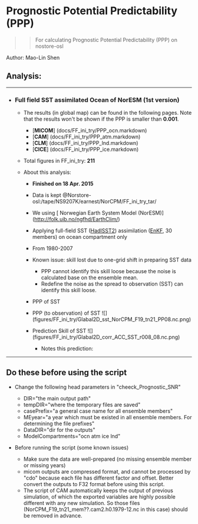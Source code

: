 
Prognostic Potential Predictability (PPP)
==========
>> For calculating Prognostic Potential Predictability (PPP) on nostore-osl 

Author: Mao-Lin Shen


## Analysis:


--------------------------------------
* ### Full field SST assimilated Ocean of NorESM (1st version)

  * The results (in global map) can be found in the following pages. Note that the results won't be shown if the PPP is smaller than __0.001__.

    * [__MICOM__] (docs/FF_ini_try/PPP_ocn.markdown)
    * [__CAM__] (docs/FF_ini_try/PPP_atm.markdown) 
    * [__CLM__] (docs/FF_ini_try/PPP_lnd.markdown)
    * [__CICE__] (docs/FF_ini_try/PPP_ice.markdown)

  * Total figures in FF_ini_try: __211__

  * About this analysis:
    * __Finished on 18 Apr. 2015__
    * Data is kept @Norstore-osl:/tape/NS9207K/earnest/NorCPM/FF_ini_try_tar/
    * We using [ Norwegian Earth System Model (NorESM)] (http://folk.uib.no/ngfhd/EarthClim/)
    * Applying full-field SST ([HadISST2](http://www.metoffice.gov.uk/hadobs/hadisst2/)) assimilation ([EnKF](http://enkf.nersc.no/), 30 members) on ocean compartment only
    * From 1980-2007
    * Known issue: skill lost due to one-grid shift in preparing SST data
      * PPP cannot identify this skill loose because the noise is calculated base on the ensemble mean. 
      * Redefine the noise as the spread to observation (SST) can identify this skill loose. 
     * PPP of SST
       
     * PPP (to observation) of SST ![] (figures/FF_ini_try/Glabal2D_sst_NorCPM_F19_tn21_PP08.nc.png)

     * Prediction Skill of SST ![] (figures/FF_ini_try/Glabal2D_corr_ACC_SST_r008_08.nc.png)
       * Notes this prediction:

------------------
## Do these before using the script ##

* Change the following head parameters in "cheeck_Prognostic_SNR"
  * DIR="the main output path"
  * tempDIR="where the temporary files are saved"
  * casePrefix="a general case name for all ensemble members" 
  * MEyear="a year which must be existed in all ensemble members. For determining the file prefixes" 
  * DataDIR="dir for the outputs"
  * ModelCompartments="ocn atm ice lnd"

* Before running the script (some known issues)
  * Make sure the data are well-prepared (no missing ensemble member or missing years)
  * micom outputs are compressed format, and cannot be processed by "cdo" because each file has different factor and offset. Better convert the outputs to F32 format before using this script.
  * The script of CAM automatically keeps the output of previous simulation, of which the exported variables are highly possible different with any new simulation. So those files (NorCPM_F19_tn21_mem??.cam2.h0.1979-12.nc in this case) should be removed in advance.   




